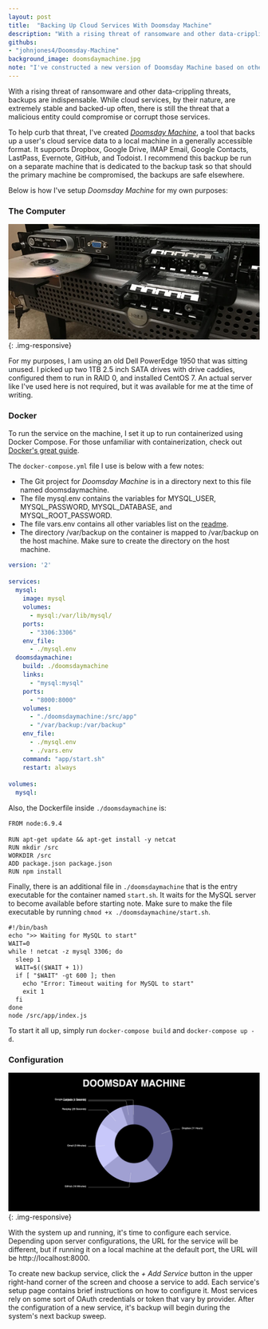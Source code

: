 ```yaml
---
layout: post
title:  "Backing Up Cloud Services With Doomsday Machine"
description: "With a rising threat of ransomware and other data-crippling threats, backups are indispensable. While cloud services, by their nature, are extremely stable and backed-up often, there is still the threat that a malicious entity could compromise or corrupt those services."
githubs:
- "johnjones4/Doomsday-Machine"
background_image: doomsdaymachine.jpg
note: "I've constructed a new version of Doomsday Machine based on other backup tools and coordinated all in a Docker image. <a href=\"/2017/07/17/doomsday-machine-followup-docker-project/\">Read More</a>."
---
```


With a rising threat of ransomware and other data-crippling threats, backups are indispensable. While cloud services, by their nature, are extremely stable and backed-up often, there is still the threat that a malicious entity could compromise or corrupt those services.

To help curb that threat, I've created [*Doomsday Machine*](https://github.com/johnjones4/Doomsday-Machine), a tool that backs up a user's cloud service data to a local machine in a generally accessible format. It supports Dropbox, Google Drive, IMAP Email, Google Contacts, LastPass, Evernote, GitHub, and Todoist. I recommend this backup be run on a separate machine that is dedicated to the backup task so that should the primary machine be compromised, the backups are safe elsewhere.

Below is how I've setup *Doomsday Machine* for my own purposes:

### The Computer

![Backup server](/img/doomsdaymachine_server.jpg){: .img-responsive}

For my purposes, I am using an old Dell PowerEdge 1950 that was sitting unused. I picked up two 1TB 2.5 inch SATA drives with drive caddies, configured them to run in RAID 0, and installed CentOS 7. An actual server like I've used here is not required, but it was available for me at the time of writing.

### Docker

To run the service on the machine, I set it up to run containerized using Docker Compose. For those unfamiliar with containerization, check out [Docker's great guide](https://www.docker.com/what-docker).

The `docker-compose.yml` file I use is below with a few notes:

* The Git project for *Doomsday Machine* is in a directory next to this file named doomsdaymachine.
* The file mysql.env contains the variables for MYSQL_USER, MYSQL_PASSWORD, MYSQL_DATABASE, and MYSQL_ROOT_PASSWORD.
* The file vars.env contains all other variables list on the [readme](https://github.com/johnjones4/Doomsday-Machine/blob/master/Readme.md).
* The directory /var/backup on the container is mapped to /var/backup on the host machine. Make sure to create the directory on the host machine.

```yaml
version: '2'

services:
  mysql:
    image: mysql
    volumes:
      - mysql:/var/lib/mysql/
    ports:
      - "3306:3306"
    env_file:
      - ./mysql.env
  doomsdaymachine:
    build: ./doomsdaymachine
    links:
      - "mysql:mysql"
    ports:
      - "8000:8000"
    volumes:
      - "./doomsdaymachine:/src/app"
      - "/var/backup:/var/backup"
    env_file:
      - ./mysql.env
      - ./vars.env
    command: "app/start.sh"
    restart: always

volumes:
  mysql:
```

Also, the Dockerfile inside `./doomsdaymachine` is:

```
FROM node:6.9.4

RUN apt-get update && apt-get install -y netcat
RUN mkdir /src
WORKDIR /src
ADD package.json package.json
RUN npm install
```

Finally, there is an additional file in `./doomsdaymachine` that is the entry executable for the container named `start.sh`. It waits for the MySQL server to become available before starting note. Make sure to make the file executable by running `chmod +x ./doomsdaymachine/start.sh`.

```
#!/bin/bash
echo ">> Waiting for MySQL to start"
WAIT=0
while ! netcat -z mysql 3306; do
  sleep 1
  WAIT=$(($WAIT + 1))
  if [ "$WAIT" -gt 600 ]; then
    echo "Error: Timeout waiting for MySQL to start"
    exit 1
  fi
done
node /src/app/index.js
```

To start it all up, simply run `docker-compose build` and `docker-compose up -d`.

### Configuration

![Doomsday Machine screenshot](https://raw.githubusercontent.com/johnjones4/Doomsday-Machine/master/screenshot.png){: .img-responsive}

With the system up and running, it's time to configure each service. Depending upon server configurations, the URL for the service will be different, but if running it on a local machine at the default port, the URL will be http://localhost:8000.

To create new backup service, click the *+ Add Service* button in the upper right-hand corner of the screen and choose a service to add. Each service's setup page contains brief instructions on how to configure it. Most services rely on some sort of OAuth credentials or token that vary by provider. After the configuration of a new service, it's backup will begin during the system's next backup sweep.
